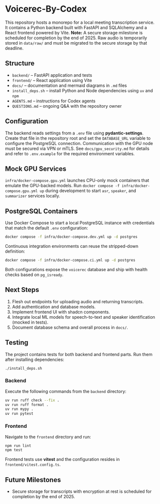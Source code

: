 # Voicerec-By-Codex

This repository hosts a monorepo for a local meeting transcription service. It contains a Python backend built with FastAPI and SQLAlchemy and a React frontend powered by Vite.
**Note:** A secure storage milestone is scheduled for completion by the end of 2025. Raw audio is temporarily stored in `data/raw/` and must be migrated to the secure storage by that deadline.

## Structure
- `backend/` – FastAPI application and tests
- `frontend/` – React application using Vite
- `docs/` – documentation and mermaid diagrams in `.md` files
- `install_deps.sh` – install Python and Node dependencies using `uv` and `npm`
- `AGENTS.md` – instructions for Codex agents
- `QUESTIONS.md` – ongoing Q&A with the repository owner

## Configuration
The backend reads settings from a `.env` file using **pydantic-settings**. Create
that file in the repository root and set the `DATABASE_URL` variable to configure
the PostgreSQL connection.
Communication with the GPU node must be secured via VPN or mTLS. See
`docs/gpu_security.md` for details and refer to `.env.example` for the required
environment variables.

## Mock GPU Services
`infra/docker-compose.gpu.yml` launches CPU-only mock containers that emulate the GPU-backed models. Run `docker compose -f infra/docker-compose.gpu.yml up` during development to start `asr`, `speaker`, and `summarizer` services locally.

## PostgreSQL Containers
Use Docker Compose to start a local PostgreSQL instance with credentials that match the default `.env` configuration:

```bash
docker compose -f infra/docker-compose.dev.yml up -d postgres
```

Continuous integration environments can reuse the stripped-down definition:

```bash
docker compose -f infra/docker-compose.ci.yml up -d postgres
```

Both configurations expose the `voicerec` database and ship with health checks based on `pg_isready`.

## Next Steps
1. Flesh out endpoints for uploading audio and returning transcripts.
2. Add authentication and database models.
3. Implement frontend UI with shadcn components.
4. Integrate local ML models for speech-to-text and speaker identification (mocked in tests).
5. Document database schema and overall process in `docs/`.

## Testing

The project contains tests for both backend and frontend parts. Run them after installing dependencies:

```bash
./install_deps.sh
```

### Backend

Execute the following commands from the `backend` directory:

```bash
uv run ruff check --fix .
uv run ruff format .
uv run mypy .
uv run pytest
```

### Frontend

Navigate to the `frontend` directory and run:

```bash
npm run lint
npm test
```

Frontend tests use **vitest** and the configuration resides in `frontend/vitest.config.ts`.

## Future Milestones
- Secure storage for transcripts with encryption at rest is scheduled for completion by the end of 2025.

